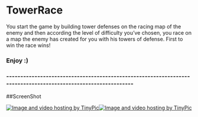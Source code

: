 
# TowerRace

You start the game by building tower defenses on the racing map of the enemy and then according the level of difficulty you’ve chosen, 
you race on a map the enemy has created for you with his towers of defense. First to win the race wins!
### Enjoy :)
### --------------------------------------------------------------------------------------------------------------

##ScreenShot

<a href="http://tinypic.com?ref=2rdjazn" target="_blank"><img src="http://i63.tinypic.com/2rdjazn.jpg" border="0" alt="Image and video hosting by TinyPic"></a><a href="http://tinypic.com?ref=2w6ifsn" target="_blank"><img src="http://i66.tinypic.com/2w6ifsn.png" border="0" alt="Image and video hosting by TinyPic"></a>

